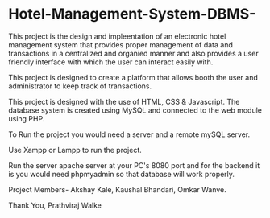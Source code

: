 # Hotel-Management-System-DBMS-
This project is the design and impleentation of an electronic hotel management system that provides proper management of data and transactions in a centralized and organied manner and also provides a user friendly interface with which the user can interact easily with.

This project is designed to create a platform that allows booth the user and administrator to keep track of transactions.

This project is designed with the use of HTML, CSS & Javascript. The database system is created using MySQL and connected to the web module using PHP.

To Run the project you would need a server and a remote mySQL server.

Use Xampp or Lampp to run the project.

Run the server apache server at your PC's 8080 port and for the backend it is you would need phpmyadmin so that database will work properly.

Project Members- Akshay Kale, Kaushal Bhandari, Omkar Wanve.

Thank You, Prathviraj Walke  
